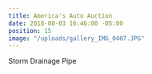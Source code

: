 ```yaml
---
title: America's Auto Auction
date: 2018-08-03 16:46:00 -05:00
position: 15
image: "/uploads/gallery_IMG_0407.JPG"
---
```


Storm Drainage Pipe